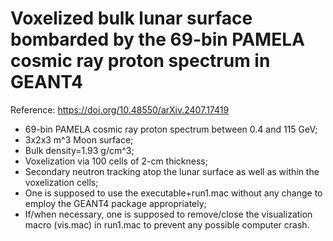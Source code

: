# Voxelized bulk lunar surface bombarded by the 69-bin PAMELA cosmic ray proton spectrum in GEANT4
Reference: https://doi.org/10.48550/arXiv.2407.17419
* 69-bin PAMELA cosmic ray proton spectrum between 0.4 and 115 GeV;
* 3x2x3 m^3 Moon surface;
* Bulk density=1.93 g/cm^3;
* Voxelization via 100 cells of 2-cm thickness;
* Secondary neutron tracking atop the lunar surface as well as within the voxelization cells;
* One is supposed to use the executable+run1.mac without any change to employ the GEANT4 package appropriately;
* If/when necessary, one is supposed to remove/close the visualization macro (vis.mac) in run1.mac to prevent any possible computer crash.
